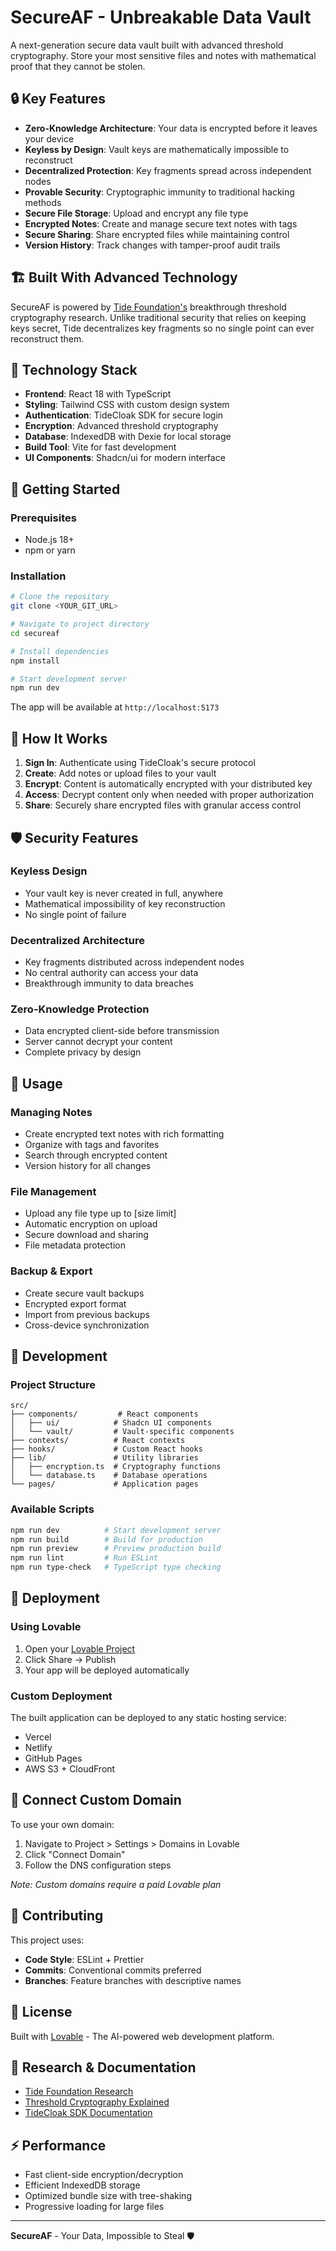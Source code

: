 # SecureAF - Unbreakable Data Vault

A next-generation secure data vault built with advanced threshold cryptography. Store your most sensitive files and notes with mathematical proof that they cannot be stolen.

## 🔒 Key Features

- **Zero-Knowledge Architecture**: Your data is encrypted before it leaves your device
- **Keyless by Design**: Vault keys are mathematically impossible to reconstruct
- **Decentralized Protection**: Key fragments spread across independent nodes
- **Provable Security**: Cryptographic immunity to traditional hacking methods
- **Secure File Storage**: Upload and encrypt any file type
- **Encrypted Notes**: Create and manage secure text notes with tags
- **Secure Sharing**: Share encrypted files while maintaining control
- **Version History**: Track changes with tamper-proof audit trails

## 🏗️ Built With Advanced Technology

SecureAF is powered by [Tide Foundation's](https://tide.org) breakthrough threshold cryptography research. Unlike traditional security that relies on keeping keys secret, Tide decentralizes key fragments so no single point can ever reconstruct them.

## 🚀 Technology Stack

- **Frontend**: React 18 with TypeScript
- **Styling**: Tailwind CSS with custom design system
- **Authentication**: TideCloak SDK for secure login
- **Encryption**: Advanced threshold cryptography
- **Database**: IndexedDB with Dexie for local storage
- **Build Tool**: Vite for fast development
- **UI Components**: Shadcn/ui for modern interface

## 📖 Getting Started

### Prerequisites

- Node.js 18+ 
- npm or yarn

### Installation

```sh
# Clone the repository
git clone <YOUR_GIT_URL>

# Navigate to project directory
cd secureaf

# Install dependencies
npm install

# Start development server
npm run dev
```

The app will be available at `http://localhost:5173`

## 🔐 How It Works

1. **Sign In**: Authenticate using TideCloak's secure protocol
2. **Create**: Add notes or upload files to your vault
3. **Encrypt**: Content is automatically encrypted with your distributed key
4. **Access**: Decrypt content only when needed with proper authorization
5. **Share**: Securely share encrypted files with granular access control

## 🛡️ Security Features

### Keyless Design
- Your vault key is never created in full, anywhere
- Mathematical impossibility of key reconstruction
- No single point of failure

### Decentralized Architecture
- Key fragments distributed across independent nodes
- No central authority can access your data
- Breakthrough immunity to data breaches

### Zero-Knowledge Protection
- Data encrypted client-side before transmission
- Server cannot decrypt your content
- Complete privacy by design

## 📱 Usage

### Managing Notes
- Create encrypted text notes with rich formatting
- Organize with tags and favorites
- Search through encrypted content
- Version history for all changes

### File Management
- Upload any file type up to [size limit]
- Automatic encryption on upload
- Secure download and sharing
- File metadata protection

### Backup & Export
- Create secure vault backups
- Encrypted export format
- Import from previous backups
- Cross-device synchronization

## 🔧 Development

### Project Structure

```
src/
├── components/         # React components
│   ├── ui/            # Shadcn UI components
│   └── vault/         # Vault-specific components
├── contexts/          # React contexts
├── hooks/             # Custom React hooks
├── lib/               # Utility libraries
│   ├── encryption.ts  # Cryptography functions
│   └── database.ts    # Database operations
└── pages/             # Application pages
```

### Available Scripts

```sh
npm run dev          # Start development server
npm run build        # Build for production
npm run preview      # Preview production build
npm run lint         # Run ESLint
npm run type-check   # TypeScript type checking
```

## 🚀 Deployment

### Using Lovable
1. Open your [Lovable Project](https://lovable.dev/projects/d79cbf3e-8e74-4b44-bb43-aae629e97c8b)
2. Click Share → Publish
3. Your app will be deployed automatically

### Custom Deployment
The built application can be deployed to any static hosting service:
- Vercel
- Netlify  
- GitHub Pages
- AWS S3 + CloudFront

## 🔗 Connect Custom Domain

To use your own domain:
1. Navigate to Project > Settings > Domains in Lovable
2. Click "Connect Domain"
3. Follow the DNS configuration steps

*Note: Custom domains require a paid Lovable plan*

## 🤝 Contributing

This project uses:
- **Code Style**: ESLint + Prettier
- **Commits**: Conventional commits preferred
- **Branches**: Feature branches with descriptive names

## 📜 License

Built with [Lovable](https://lovable.dev) - The AI-powered web development platform.

## 🔬 Research & Documentation

- [Tide Foundation Research](https://arxiv.org/pdf/2309.00915.pdf)
- [Threshold Cryptography Explained](https://tide.org)
- [TideCloak SDK Documentation](https://docs.tidecloak.com)

## ⚡ Performance

- Fast client-side encryption/decryption
- Efficient IndexedDB storage
- Optimized bundle size with tree-shaking
- Progressive loading for large files

---

**SecureAF** - Your Data, Impossible to Steal 🛡️